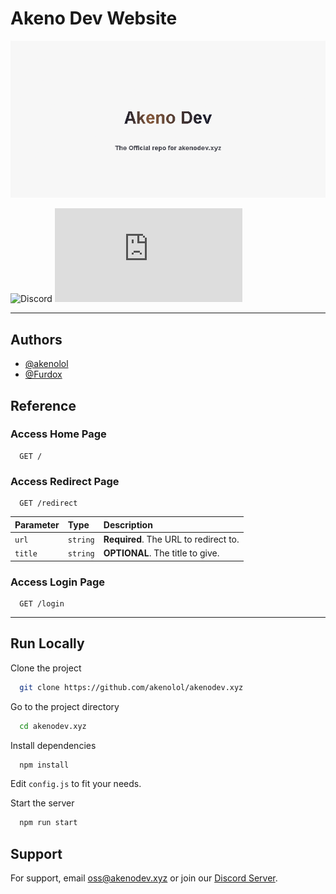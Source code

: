
# Akeno Dev Website

![App Banner](./.github/Images/repoBanner.png)

![Discord](https://img.shields.io/discord/1014190469628055552?style=plastic)
[![MIT License](https://img.shields.io/github/license/akenolol/akenodev.xyz?color=blue)](https://choosealicense.com/licenses/gpl-3.0/)

____

## Authors

- [@akenolol](https://www.github.com/akenolol)
- [@Furdox](https://github.com/Furdox)


## Reference

### Access Home Page

```http
  GET /
```


### Access Redirect Page

```http
  GET /redirect
```

| Parameter | Type     | Description                |
| :-------- | :------- | :------------------------- |
| `url` | `string` | **Required**. The URL to redirect to.|
| `title` | `string` | **OPTIONAL**. The title to give.|


### Access Login Page

```http
  GET /login
```

___


## Run Locally

Clone the project

```bash
  git clone https://github.com/akenolol/akenodev.xyz
```

Go to the project directory

```bash
  cd akenodev.xyz
```

Install dependencies

```bash
  npm install
```

Edit `config.js` to fit your needs.


Start the server

```bash
  npm run start
```


## Support

For support, email [oss@akenodev.xyz](mailto:oss@akenodev.xyz) or join our [Discord Server](https://akenodev.xyz/invite).

